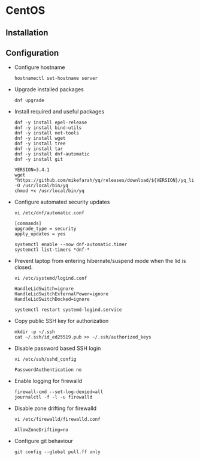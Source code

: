# CentOS

## Installation

## Configuration

- Configure hostname

  ``` shell
  hostnamectl set-hostname server
  ```

- Upgrade installed packages

  ``` shell
  dnf upgrade
  ```

- Install required and useful packages

  ``` shell
  dnf -y install epel-release
  dnf -y install bind-utils
  dnf -y install net-tools
  dnf -y install wget
  dnf -y install tree
  dnf -y install tar
  dnf -y install dnf-automatic
  dnf -y install git
  ```

  ``` shell
  VERSION=3.4.1
  wget "https://github.com/mikefarah/yq/releases/download/${VERSION}/yq_linux_amd64" -O /usr/local/bin/yq
  chmod +x /usr/local/bin/yq
  ```

- Configure automated security updates

  ``` shell
  vi /etc/dnf/automatic.conf
  ```

  ``` text
  [commands]
  upgrade_type = security
  apply_updates = yes
  ```

  ``` shell
  systemctl enable --now dnf-automatic.timer
  systemctl list-timers *dnf-*
  ```

- Prevent laptop from entering hibernate/suspend mode when the lid is closed.

  ``` shell
  vi /etc/systemd/logind.conf
  ```

  ``` text
  HandleLidSwitch=ignore
  HandleLidSwitchExternalPower=ignore
  HandleLidSwitchDocked=ignore
  ```

  ``` shell
  systemctl restart systemd-logind.service
  ```

- Copy public SSH key for authorization

  ``` shell
  mkdir -p ~/.ssh
  cat ~/.ssh/id_ed25519.pub >> ~/.ssh/authorized_keys
  ```

- Disable password based SSH login

  ``` shell
  vi /etc/ssh/sshd_config
  ```

  ``` text
  PasswordAuthentication no
  ```

- Enable logging for firewalld

  ``` shell
  firewall-cmd --set-log-denied=all
  journalctl -f -l -u firewalld
  ```

- Disable zone drifting for firewalld

  ``` shell
  vi /etc/firewalld/firewalld.conf
  ```

  ``` text
  AllowZoneDrifting=no
  ```

- Configure git behaviour

  ``` shell
  git config --global pull.ff only
  ```
